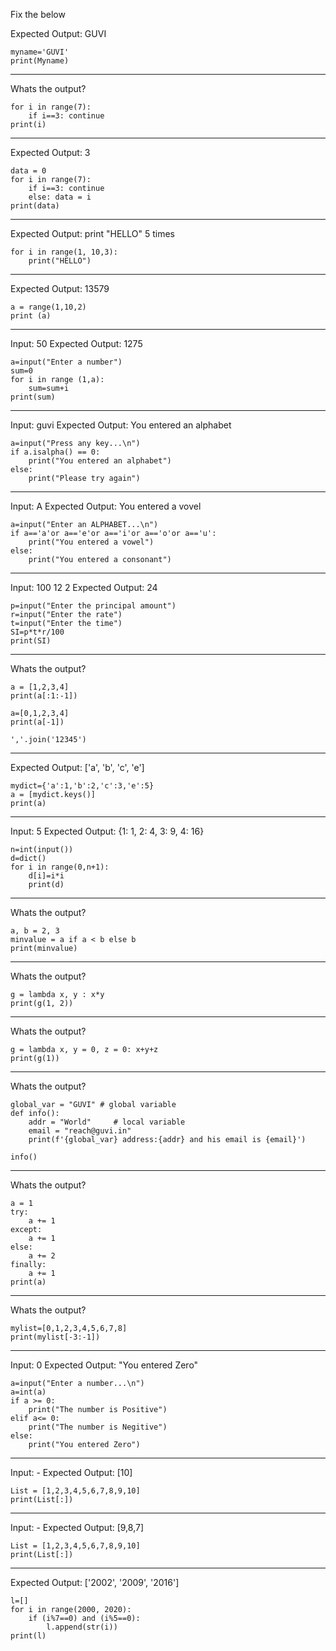 Fix the below 

Expected Output: GUVI
```
myname='GUVI'
print(Myname)
```
---------------------------------------
Whats the output?
```
for i in range(7):
	if i==3: continue
print(i)
```
---------------------------------------
Expected Output: 3
```
data = 0
for i in range(7):
	if i==3: continue
	else: data = i
print(data)
```

---------------------------------------
Expected Output: print "HELLO" 5 times
```
for i in range(1, 10,3):
    print("HELLO")
```
---------------------------------------

Expected Output: 13579
```
a = range(1,10,2)
print (a)
```
---------------------------------------
Input: 50
Expected Output: 1275

```
a=input("Enter a number")
sum=0
for i in range (1,a):
    sum=sum+i
print(sum)
```
---------------------------------------

Input: guvi
Expected Output: You entered an alphabet

```
a=input("Press any key...\n")
if a.isalpha() == 0:
    print("You entered an alphabet")
else:
    print("Please try again")
  ```
---------------------------------------	

Input: A
Expected Output: You entered a vovel

```	
a=input("Enter an ALPHABET...\n")
if a=='a'or a=='e'or a=='i'or a=='o'or a=='u':
    print("You entered a vowel")
else:
    print("You entered a consonant")
```
---------------------------------------
Input: 100 12 2
Expected Output: 24

```
p=input("Enter the principal amount")
r=input("Enter the rate")
t=input("Enter the time")
SI=p*t*r/100
print(SI)
```
---------------------------------------
Whats the output?
```
a = [1,2,3,4]
print(a[:1:-1])

a=[0,1,2,3,4]
print(a[-1])

','.join('12345')

```
---------------------------------------

Expected Output: ['a', 'b', 'c', 'e']
```
mydict={'a':1,'b':2,'c':3,'e':5}
a = [mydict.keys()]
print(a)
```
---------------------------------------
Input: 5
Expected Output: {1: 1, 2: 4, 3: 9, 4: 16}

```
n=int(input())
d=dict()
for i in range(0,n+1):
	d[i]=i*i
	print(d)
```
---------------------------------------
Whats the output?
```	
a, b = 2, 3
minvalue = a if a < b else b
print(minvalue)
```
---------------------------------------
Whats the output?
```
g = lambda x, y : x*y
print(g(1, 2))
```
---------------------------------------
Whats the output?
```
g = lambda x, y = 0, z = 0: x+y+z
print(g(1))
```
---------------------------------------
Whats the output?
```
global_var = "GUVI" # global variable
def info():
    addr = "World"     # local variable
    email = "reach@guvi.in"
    print(f'{global_var} address:{addr} and his email is {email}')

info()
```
---------------------------------------
Whats the output?
```
a = 1
try:
    a += 1
except:
    a += 1
else:
    a += 2
finally:
    a += 1
print(a)
```
---------------------------------------
Whats the output?
```
mylist=[0,1,2,3,4,5,6,7,8]
print(mylist[-3:-1])
```
---------------------------------------
Input: 0
Expected Output: "You entered Zero"

```
a=input("Enter a number...\n")
a=int(a)
if a >= 0:
    print("The number is Positive")
elif a<= 0:
    print("The number is Negitive")
else:
    print("You entered Zero")
```
---------------------------------------
Input: -
Expected Output: [10]
```
List = [1,2,3,4,5,6,7,8,9,10]
print(List[:])
```
---------------------------------------
Input: -
Expected Output: [9,8,7]
```	
List = [1,2,3,4,5,6,7,8,9,10]
print(List[:])
```

---------------------------------------

Expected Output: ['2002', '2009', '2016']

```
l=[]
for i in range(2000, 2020):
    if (i%7==0) and (i%5==0):
        l.append(str(i))
print(l)
```
